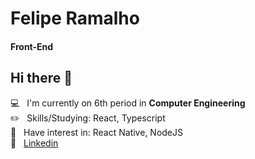 
<!--
**Felipe32R/Felipe32R** is a ✨ _special_ ✨ repository because its `README.md` (this file) appears on your GitHub profile.

Here are some ideas to get you started:

- 🔭 I’m currently working on ...
- 🌱 I’m currently learning ...
- 👯 I’m looking to collaborate on ...
- 🤔 I’m looking for help with ...
- 💬 Ask me about ...
- 📫 How to reach me: ...
- 😄 Pronouns: ...
- ⚡ Fun fact: ...
-->



# Felipe Ramalho
#### Front-End

## Hi there 👋

  :computer:  &nbsp; I'm currently on 6th period in **Computer Engineering**
 <br/> :pencil2: &nbsp; Skills/Studying: React, Typescript
 <br/> :mag_right: &nbsp; Have interest in: React Native, NodeJS
 <br/>:link: &nbsp; [Linkedin](https://www.linkedin.com/in/felipe-ramalho-da-silva-442569197/)
